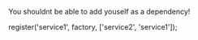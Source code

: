 You shouldnt be able to add youself as a dependency!

register('service1', factory, ['service2', 'service1']);
